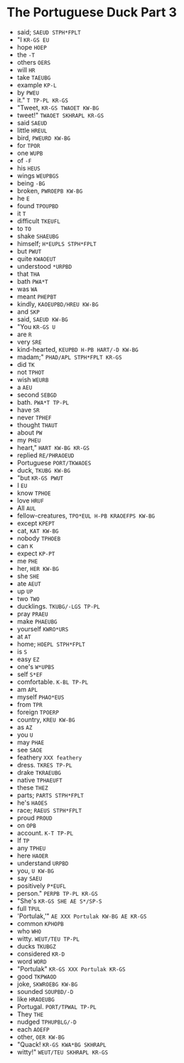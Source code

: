# The Portuguese Duck Part 3

* said; `SAEUD STPH*FPLT`
* "I `KR-GS EU`
* hope `HOEP`
* the `-T`
* others `OERS`
* will `HR`
* take `TAEUBG`
* example `KP-L`
* by `PWEU`
* it." `T TP-PL KR-GS`
* "Tweet, `KR-GS TWAOET KW-BG`
* tweet!" `TWAOET SKHRAPL KR-GS`
* said `SAEUD`
* little `HREUL`
* bird, `PWEURD KW-BG`
* for `TPOR`
* one `WUPB`
* of `-F`
* his `HEUS`
* wings `WEUPBGS`
* being `-BG`
* broken, `PWROEPB KW-BG`
* he `E`
* found `TPOUPBD`
* it `T`
* difficult `TKEUFL`
* to `TO`
* shake `SHAEUBG`
* himself; `H*EUPLS STPH*FPLT`
* but `PWUT`
* quite `KWAOEUT`
* understood `*URPBD`
* that `THA`
* bath `PWA*T`
* was `WA`
* meant `PHEPBT`
* kindly, `KAOEUPBD/HREU KW-BG`
* and `SKP`
* said, `SAEUD KW-BG`
* "You `KR-GS U`
* are `R`
* very `SRE`
* kind-hearted, `KEUPBD H-PB HART/-D KW-BG`
* madam;" `PHAD/APL STPH*FPLT KR-GS`
* did `TK`
* not `TPHOT`
* wish `WEURB`
* a `AEU`
* second `SEBGD`
* bath. `PWA*T TP-PL`
* have `SR`
* never `TPHEF`
* thought `THAUT`
* about `PW`
* my `PHEU`
* heart," `HART KW-BG KR-GS`
* replied `RE/PHRAOEUD`
* Portuguese `PORT/TKWAOES`
* duck, `TKUBG KW-BG`
* "but `KR-GS PWUT`
* I `EU`
* know `TPHOE`
* love `HRUF`
* All `AUL`
* fellow-creatures, `TPO*EUL H-PB KRAOEFPS KW-BG`
* except `KPEPT`
* cat, `KAT KW-BG`
* nobody `TPHOEB`
* can `K`
* expect `KP-PT`
* me `PHE`
* her, `HER KW-BG`
* she `SHE`
* ate `AEUT`
* up `UP`
* two `TWO`
* ducklings. `TKUBG/-LGS TP-PL`
* pray `PRAEU`
* make `PHAEUBG`
* yourself `KWRO*URS`
* at `AT`
* home; `HOEPL STPH*FPLT`
* is `S`
* easy `EZ`
* one's `W*UPBS`
* self `S*EF`
* comfortable. `K-BL TP-PL`
* am `APL`
* myself `PHAO*EUS`
* from `TPR`
* foreign `TPOERP`
* country, `KREU KW-BG`
* as `AZ`
* you `U`
* may `PHAE`
* see `SAOE`
* feathery `XXX feathery`
* dress. `TKRES TP-PL`
* drake `TKRAEUBG`
* native `TPHAEUFT`
* these `THEZ`
* parts; `PARTS STPH*FPLT`
* he's `HAOES`
* race; `RAEUS STPH*FPLT`
* proud `PROUD`
* on `OPB`
* account. `K-T TP-PL`
* If `TP`
* any `TPHEU`
* here `HAOER`
* understand `URPBD`
* you, `U KW-BG`
* say `SAEU`
* positively `P*EUFL`
* person." `PERPB TP-PL KR-GS`
* "She's `KR-GS SHE AE S*/SP-S`
* full `TPUL`
* 'Portulak,'" `AE XXX Portulak KW-BG AE KR-GS`
* common `KPHOPB`
* who `WHO`
* witty. `WEUT/TEU TP-PL`
* ducks `TKUBGZ`
* considered `KR-D`
* word `WORD`
* "Portulak" `KR-GS XXX Portulak KR-GS`
* good `TKPWAOD`
* joke, `SKWROEBG KW-BG`
* sounded `SOUPBD/-D`
* like `HRAOEUBG`
* Portugal. `PORT/TPWAL TP-PL`
* They `THE`
* nudged `TPHUPBLG/-D`
* each `AOEFP`
* other, `OER KW-BG`
* "Quack! `KR-GS KWA*BG SKHRAPL`
* witty!" `WEUT/TEU SKHRAPL KR-GS`

